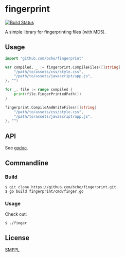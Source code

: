 # fingerprint

[![Build Status](https://travis-ci.org/bcho/fingerprint.svg?branch=master)](https://travis-ci.org/bcho/fingerprint)

A simple library for fingerprinting files (with MD5).


## Usage

```go
import "github.com/bcho/fingerprint"

var compiled, _ := fingerprint.CompileFiles([]string{
	"/path/to/assets/css/style.css",
	"/path/to/assets/javascript/app.js",
}, "")

for _, file := range compiled {
	print(file.FingerPrintedPath())
}

fingerprint.CompileAndWriteFiles([]string{
	"/path/to/assets/css/style.css",
	"/path/to/assets/javascript/app.js",
}, "")
```

## API

See [godoc](https://godoc.org/github.com/bcho/fingerprint).


## Commandline

### Build

```shell
$ git clone https://github.com/bcho/fingerprint.git
$ go build fingerprint/cmd/finger.go
```


### Usage

Check out:

```shell
$ ./finger
```


## License

[SMPPL](LICENSE)
